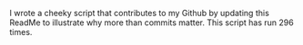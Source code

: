 I wrote a cheeky script that contributes to my Github by updating this ReadMe to illustrate why more than commits matter. This script has run 296 times.